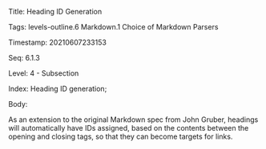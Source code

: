 Title:  Heading ID Generation

Tags:   levels-outline.6 Markdown.1 Choice of Markdown Parsers

Timestamp: 20210607233153

Seq:    6.1.3

Level:  4 - Subsection

Index:  Heading ID generation; 

Body: 

As an extension to the original Markdown spec from John Gruber, headings will automatically have IDs assigned, based on the contents between the opening and closing tags, so that they can become targets for links.

